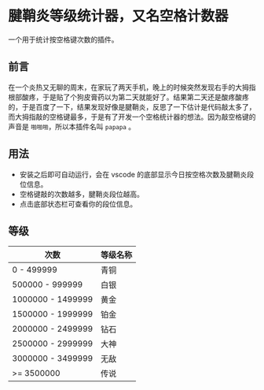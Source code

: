 # 腱鞘炎等级统计器，又名空格计数器

一个用于统计按空格键次数的插件。

## 前言

 在一个炎热又无聊的周末，在家玩了两天手机，晚上的时候突然发现右手的大拇指根部酸疼，于是贴了个狗皮膏药以为第二天就能好了。结果第二天还是酸疼酸疼的，于是百度了一下，结果发现好像是腱鞘炎，反思了一下估计是代码敲太多了，而大拇指敲的空格键最多，于是有了开发一个空格统计器的想法。因为敲空格键的声音是 `啪啪啪`，所以本插件名叫 `papapa` 。

## 用法

* 安装之后即可自动运行，会在 vscode 的底部显示今日按空格次数及腱鞘炎段位信息。
* 空格键敲的次数越多，腱鞘炎段位越高。
* 点击底部状态栏可查看你的段位信息。

## 等级

| 次数              | 等级名称 |
| ----------------- | -------- |
| 0 - 499999        | 青铜     |
| 500000 - 999999   | 白银     |
| 1000000 - 1499999 | 黄金     |
| 1500000 - 1999999 | 铂金     |
| 2000000 - 2499999 | 钻石     |
| 2500000 - 2999999 | 大神     |
| 3000000 - 3499999 | 无敌     |
| >= 3500000        | 传说     |

